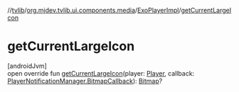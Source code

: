 //[tvlib](../../../index.md)/[org.mjdev.tvlib.ui.components.media](../index.md)/[ExoPlayerImpl](index.md)/[getCurrentLargeIcon](get-current-large-icon.md)

# getCurrentLargeIcon

[androidJvm]\
open override fun [getCurrentLargeIcon](get-current-large-icon.md)(player: [Player](https://developer.android.com/reference/kotlin/androidx/media3/common/Player.html), callback: [PlayerNotificationManager.BitmapCallback](https://developer.android.com/reference/kotlin/androidx/media3/ui/PlayerNotificationManager.BitmapCallback.html)): [Bitmap](https://developer.android.com/reference/kotlin/android/graphics/Bitmap.html)?
